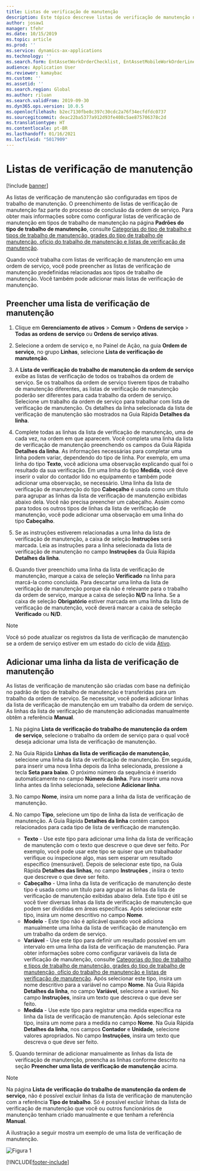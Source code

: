 ```yaml
---
title: Listas de verificação de manutenção
description: Este tópico descreve listas de verificação de manutenção no Gerenciamento de Ativos.
author: josaw1
manager: tfehr
ms.date: 10/15/2019
ms.topic: article
ms.prod: ''
ms.service: dynamics-ax-applications
ms.technology: ''
ms.search.form: EntAssetWorkOrderChecklist, EntAssetMobileWorkOrderLineChecklistDetails
audience: Application User
ms.reviewer: kamaybac
ms.custom: ''
ms.assetid: ''
ms.search.region: Global
ms.author: riluan
ms.search.validFrom: 2019-09-30
ms.dyn365.ops.version: 10.0.5
ms.openlocfilehash: b2ec7130fbe8c397c30cdc2a76f34ecfdfdc0737
ms.sourcegitcommit: deac22ba5377a912d93fe408c5ae875706378c2d
ms.translationtype: HT
ms.contentlocale: pt-BR
ms.lasthandoff: 01/16/2021
ms.locfileid: "5017909"
---
```

# <a name="maintenance-checklists"></a>Listas de verificação de manutenção

[!include [banner](../../includes/banner.md)]



As listas de verificação de manutenção são configuradas em tipos de trabalho de manutenção. O preenchimento de listas de verificação de manutenção faz parte do processo de conclusão da ordem de serviço. Para obter mais informações sobre como configurar listas de verificação de manutenção em tipos de trabalho de manutenção na página **Padrões do tipo de trabalho de manutenção**, consulte [Categorias do tipo de trabalho e tipos de trabalho de manutenção, grades do tipo de trabalho de manutenção, ofício do trabalho de manutenção e listas de verificação de manutenção](../setup-for-work-orders/job-groups-and-job-types-variants-trades-and-checklists.md).

Quando você trabalha com listas de verificação de manutenção em uma ordem de serviço, você pode preencher as listas de verificação de manutenção predefinidas relacionadas aos tipos de trabalho de manutenção. Você também pode adicionar mais listas de verificação de manutenção.


## <a name="fill-in-a-maintenance-checklist"></a>Preencher uma lista de verificação de manutenção

1. Clique em **Gerenciamento de ativos** > **Comum** > **Ordens de serviço** > **Todas as ordens de serviço** ou **Ordens de serviço ativas**.

2. Selecione a ordem de serviço e, no Painel de Ação, na guia **Ordem de serviço**, no grupo **Linhas**, selecione **Lista de verificação de manutenção**.

3. A **Lista de verificação do trabalho de manutenção da ordem de serviço** exibe as listas de verificação de todos os trabalhos da ordem de serviço. Se os trabalhos da ordem de serviço tiverem tipos de trabalho de manutenção diferentes, as listas de verificação de manutenção poderão ser diferentes para cada trabalho da ordem de serviço. Selecione um trabalho da ordem de serviço para trabalhar com lista de verificação de manutenção. Os detalhes da linha selecionada da lista de verificação de manutenção são mostrados na Guia Rápida **Detalhes da linha**.

4. Complete todas as linhas da lista de verificação de manutenção, uma de cada vez, na ordem em que aparecem. Você completa uma linha da lista de verificação de manutenção preenchendo os campos da Guia Rápida **Detalhes da linha**. As informações necessárias para completar uma linha podem variar, dependendo do tipo de linha. Por exemplo, em uma linha do tipo **Texto**, você adiciona uma observação explicando qual foi o resultado da sua verificação. Em uma linha do tipo **Medida**, você deve inserir o valor do contador lido no equipamento e também pode adicionar uma observação, se necessário. Uma linha da lista de verificação de manutenção do tipo **Cabeçalho** é usada como um título para agrupar as linhas da lista de verificação de manutenção exibidas abaixo dela. Você não precisa preencher um cabeçalho. Assim como para todos os outros tipos de linhas da lista de verificação de manutenção, você pode adicionar uma observação em uma linha do tipo **Cabeçalho**.

5. Se as instruções estiverem relacionadas a uma linha da lista de verificação de manutenção, a caixa de seleção **Instruções** será marcada. Leia as instruções para a linha selecionada da lista de verificação de manutenção no campo **Instruções** da Guia Rápida **Detalhes da linha**.

6. Quando tiver preenchido uma linha da lista de verificação de manutenção, marque a caixa de seleção **Verificado** na linha para marcá-la como concluída. Para descartar uma linha da lista de verificação de manutenção porque ela não é relevante para o trabalho da ordem de serviço, marque a caixa de seleção **N/D** na linha. Se a caixa de seleção **Obrigatório** estiver marcada em uma linha da lista de verificação de manutenção, você deverá marcar a caixa de seleção **Verificado** ou **N/D**.

>[!NOTE]
>Você só pode atualizar os registros da lista de verificação de manutenção se a ordem de serviço estiver em um estado do ciclo de vida [Ativo](../setup-for-work-orders/work-order-lifecycle-states.md).  


## <a name="add-a-maintenance-checklist-line"></a>Adicionar uma linha da lista de verificação de manutenção

As listas de verificação de manutenção são criadas com base na definição no padrão de tipo de trabalho de manutenção e transferidas para um trabalho da ordem de serviço. Se necessitar, você poderá adicionar linhas da lista de verificação de manutenção em um trabalho da ordem de serviço. As linhas da lista de verificação de manutenção adicionadas manualmente obtêm a referência **Manual**.

1. Na página **Lista de verificação do trabalho de manutenção da ordem de serviço**, selecione o trabalho da ordem de serviço para o qual você deseja adicionar uma lista de verificação de manutenção.

2. Na Guia Rápida **Linhas da lista de verificação de manutenção**, selecione uma linha da lista de verificação de manutenção. Em seguida, para inserir uma nova linha depois da linha selecionada, pressione a tecla **Seta para baixo**. O próximo número da sequência é inserido automaticamente no campo **Número da linha**. Para inserir uma nova linha antes da linha selecionada, selecione **Adicionar linha**. 

3. No campo **Nome**, insira um nome para a linha da lista de verificação de manutenção.

4. No campo **Tipo**, selecione um tipo de linha da lista de verificação de manutenção. A Guia Rápida **Detalhes da linha** contém campos relacionados para cada tipo de lista de verificação de manutenção.
    - **Texto** - Use este tipo para adicionar uma linha da lista de verificação de manutenção com o texto que descreve o que deve ser feito. Por exemplo, você pode usar este tipo se quiser que um trabalhador verifique ou inspecione algo, mas sem esperar um resultado específico (mensurável). Depois de selecionar este tipo, na Guia Rápida **Detalhes das linhas**, no campo **Instruções** , insira o texto que descreve o que deve ser feito.
    - **Cabeçalho** - Uma linha da lista de verificação de manutenção deste tipo é usada como um título para agrupar as linhas da lista de verificação de manutenção exibidas abaixo dela. Este tipo é útil se você tiver diversas linhas da lista de verificação de manutenção que podem ser divididas em áreas específicas. Após selecionar este tipo, insira um nome descritivo no campo **Nome**.
    - **Modelo** - Este tipo não é aplicável quando você adiciona manualmente uma linha da lista de verificação de manutenção em um trabalho da ordem de serviço.  
    - **Variável** - Use este tipo para definir um resultado possível em um intervalo em uma linha da lista de verificação de manutenção. Para obter informações sobre como configurar variáveis da lista de verificação de manutenção, consulte [Categorias do tipo de trabalho e tipos de trabalho de manutenção, grades do tipo de trabalho de manutenção, ofício do trabalho de manutenção e listas de verificação de manutenção](../setup-for-work-orders/job-groups-and-job-types-variants-trades-and-checklists.md). Após selecionar este tipo, insira um nome descritivo para a variável no campo **Nome**. Na Guia Rápida **Detalhes da linha**, no campo **Variável**, selecione a variável. No campo **Instruções**, insira um texto que descreva o que deve ser feito.
    - **Medida** - Use este tipo para registrar uma medida específica na linha da lista de verificação de manutenção. Após selecionar este tipo, insira um nome para a medida no campo **Nome**. Na Guia Rápida **Detalhes da linha**, nos campos **Contador** e **Unidade**, selecione valores apropriados. No campo **Instruções**, insira um texto que descreva o que deve ser feito.

5. Quando terminar de adicionar manualmente as linhas da lista de verificação de manutenção, preencha as linhas conforme descrito na seção **Preencher uma lista de verificação de manutenção** acima.

>[!NOTE]
>Na página **Lista de verificação do trabalho de manutenção da ordem de serviço**, não é possível excluir linhas da lista de verificação de manutenção com a referência **Tipo de trabalho**. Só é possível excluir linhas da lista de verificação de manutenção que você ou outros funcionários de manutenção tenham criado manualmente e que tenham a referência **Manual**.

A ilustração a seguir mostra um exemplo de uma lista de verificação de manutenção.

![Figura 1](media/14-work-orders.png)



[!INCLUDE[footer-include](../../../includes/footer-banner.md)]